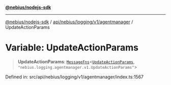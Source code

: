 [**@nebius/nodejs-sdk**](../../../../../../README.md)

***

[@nebius/nodejs-sdk](../../../../../../README.md) / [api/nebius/logging/v1/agentmanager](../README.md) / UpdateActionParams

# Variable: UpdateActionParams

> **UpdateActionParams**: [`MessageFns`](../../../../../../runtime/protos/core/interfaces/MessageFns.md)\<[`UpdateActionParams`](../interfaces/UpdateActionParams.md), `"nebius.logging.agentmanager.v1.UpdateActionParams"`\>

Defined in: src/api/nebius/logging/v1/agentmanager/index.ts:1567
